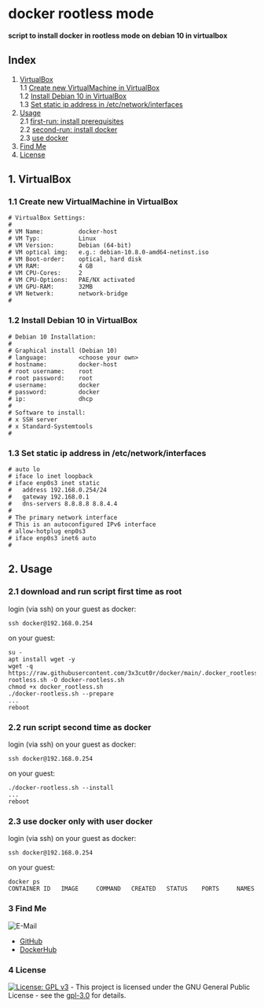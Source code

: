 # docker rootless mode

**script to install docker in rootless mode on debian 10 in virtualbox**  

## Index

1. [VirtualBox](#virtualbox)  
  1.1 [Create new VirtualMachine in VirtualBox](#create_vm)  
  1.2 [Install Debian 10 in VirtualBox](#install_debian)  
  1.3 [Set static ip address in /etc/network/interfaces](#set_ip)  
2. [Usage](#usage)  
  2.1 [first-run: install prerequisites](#first_run)  
  2.2 [second-run: install docker](#second_run)  
  2.3 [use docker](#use_docker)  
3. [Find Me](#findme)  
4. [License](#license)  

## 1. VirtualBox <a name="virtualbox"></a>

### 1.1 Create new VirtualMachine in VirtualBox <a name="create_vm"></a>
```shell
# VirtualBox Settings:
#
# VM Name:          docker-host
# VM Typ:           Linux
# VM Version:       Debian (64-bit)
# VM optical img:   e.g.: debian-10.8.0-amd64-netinst.iso
# VM Boot-order:    optical, hard disk
# VM RAM:           4 GB
# VM CPU-Cores:     2
# VM CPU-Options:   PAE/NX activated
# VM GPU-RAM:       32MB
# VM Netwerk:       network-bridge
#
```

### 1.2 Install Debian 10 in VirtualBox <a name="install_debian"></a>
```shell
# Debian 10 Installation:
#
# Graphical install (Debian 10)
# language:         <choose your own>
# hostname:         docker-host
# root username:    root
# root password:    root
# username:         docker
# password:         docker
# ip:               dhcp
#
# Software to install:
# x SSH server
# x Standard-Systemtools
#
```

### 1.3 Set static ip address in /etc/network/interfaces <a name="set_ip"></a>
```shell
# auto lo
# iface lo inet loopback
# iface enp0s3 inet static
#   address 192.168.0.254/24
#   gateway 192.168.0.1
#   dns-servers 8.8.8.8 8.8.4.4
#
# The primary network interface
# This is an autoconfigured IPv6 interface
# allow-hotplug enp0s3
# iface enp0s3 inet6 auto
#
```

## 2. Usage <a name="usage"></a>

### 2.1 download and run script first time as root <a name="first_run"></a>
login (via ssh) on your guest as docker:
```shell
ssh docker@192.168.0.254
```
on your guest:
```shell
su -
apt install wget -y
wget -q https://raw.githubusercontent.com/3x3cut0r/docker/main/.docker_rootless_vbox/docker-rootless.sh -O docker-rootless.sh
chmod +x docker_rootless.sh
./docker-rootless.sh --prepare
...
reboot
```

### 2.2 run script second time as docker <a name="second_run"></a>
login (via ssh) on your guest as docker:
```shell
ssh docker@192.168.0.254
```
on your guest:
```shell
./docker-rootless.sh --install
...
reboot
```

### 2.3 use docker only with user docker <a name="use_docker"></a>
login (via ssh) on your guest as docker:
```shell
ssh docker@192.168.0.254
```
on your guest:
```shell
docker ps
CONTAINER ID   IMAGE     COMMAND   CREATED   STATUS    PORTS     NAMES
```

### 3 Find Me <a name="findme"></a>

![E-Mail](https://img.shields.io/badge/E--Mail-executor55%40gmx.de-red)
* [GitHub](https://github.com/3x3cut0r)
* [DockerHub](https://hub.docker.com/u/3x3cut0r)

### 4 License <a name="license"></a>

[![License: GPL v3](https://img.shields.io/badge/License-GPLv3-blue.svg)](https://www.gnu.org/licenses/gpl-3.0) - This project is licensed under the GNU General Public License - see the [gpl-3.0](https://www.gnu.org/licenses/gpl-3.0.en.html) for details.
